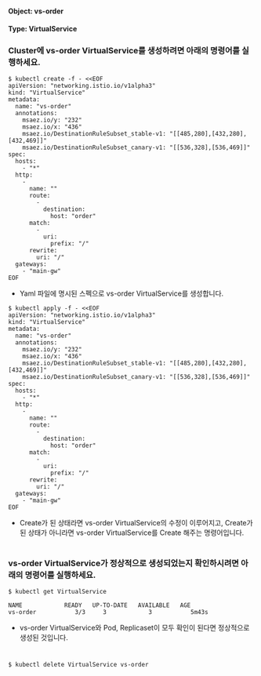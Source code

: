 
#### Object: vs-order
#### Type: VirtualService

### Cluster에 vs-order VirtualService를 생성하려면 아래의 명령어를 실행하세요.

```
$ kubectl create -f - <<EOF 
apiVersion: "networking.istio.io/v1alpha3"
kind: "VirtualService"
metadata: 
  name: "vs-order"
  annotations: 
    msaez.io/y: "232"
    msaez.io/x: "436"
    msaez.io/DestinationRuleSubset_stable-v1: "[[485,280],[432,280],[432,469]]"
    msaez.io/DestinationRuleSubset_canary-v1: "[[536,328],[536,469]]"
spec: 
  hosts: 
    - "*"
  http: 
    - 
      name: ""
      route: 
        - 
          destination: 
            host: "order"
      match: 
        - 
          uri: 
            prefix: "/"
      rewrite: 
        uri: "/"
  gateways: 
    - "main-gw"
EOF
```
- Yaml 파일에 명시된 스펙으로 vs-order VirtualService를 생성합니다.

```
$ kubectl apply -f - <<EOF 
apiVersion: "networking.istio.io/v1alpha3"
kind: "VirtualService"
metadata: 
  name: "vs-order"
  annotations: 
    msaez.io/y: "232"
    msaez.io/x: "436"
    msaez.io/DestinationRuleSubset_stable-v1: "[[485,280],[432,280],[432,469]]"
    msaez.io/DestinationRuleSubset_canary-v1: "[[536,328],[536,469]]"
spec: 
  hosts: 
    - "*"
  http: 
    - 
      name: ""
      route: 
        - 
          destination: 
            host: "order"
      match: 
        - 
          uri: 
            prefix: "/"
      rewrite: 
        uri: "/"
  gateways: 
    - "main-gw"
EOF
```
- Create가 된 상태라면 vs-order VirtualService의 수정이 이루어지고, Create가 된 상태가 아니라면 vs-order VirtualService를 Create 해주는 명령어입니다.  
#

### vs-order VirtualService가 정상적으로 생성되었는지 확인하시려면 아래의 명령어를 실행하세요.

```
$ kubectl get VirtualService

NAME            READY   UP-TO-DATE   AVAILABLE   AGE
vs-order           3/3     3            3           5m43s

```
- vs-order VirtualService와 Pod, Replicaset이 모두 확인이 된다면 정상적으로 생성된 것입니다.
#

```
$ kubectl delete VirtualService vs-order
```
#
